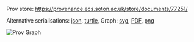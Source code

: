 
Prov store: https://provenance.ecs.soton.ac.uk/store/documents/77251/

Alternative serialisations: [json](https://provenance.ecs.soton.ac.uk/store/documents/77251.json), [turtle](https://provenance.ecs.soton.ac.uk/store/documents/77251.ttl),
Graph: [svg](https://provenance.ecs.soton.ac.uk/store/documents/77251.svg), [PDF](https://provenance.ecs.soton.ac.uk/store/documents/77251.pdf), [png](https://provenance.ecs.soton.ac.uk/store/documents/77251.png)

![Prov Graph](https://provenance.ecs.soton.ac.uk/store/documents/77251.png)

        